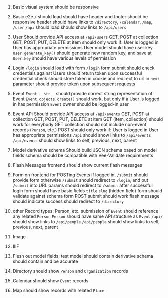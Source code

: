 1. Basic visual system
  should be responsive

1. Basic e2e
  `/` should load
    should have header and footer
    should be responsive
    header should have links to `/directory`, `/calendar`, `/map`, `/user`
  `/api` should load
    should show links to `/api/users`

1. User
  Should provide API access at `/api/users`
    GET, POST at collection
    GET, POST, PUT, DELETE at item
  should only work if:
    User is logged in
    User has appropriate permissions
  User model should have user key
  `User.generate_key()` should generate new random key, and save at `User.key`
  should have various levels of permission

1. Login
  `/login` should load with form
  `/login` form submit should check credentials against Users
  should return token upon successful credential check
  should store token in cookie and redirect to url in `next` parameter
  should provide token upon subsequent requests

1. Event
  `Event.__str__` should provide correct string representation of Event
  `Event.objects.create()` should work, but only if a User is
    logged in
    has permission
  `Event` owner should be logged-in user

1. Event API
  Should provide API access at `/api/events`
    GET, POST at collection
    GET, POST, PUT, DELETE at item
  GET (item, collection) should work for everybody
  GET collection should not include non-event records (`Person`, etc.)
  POST should only work if:
    User is logged in
    User has appropriate permissions
  `/api` should show links to `/api/events`
  `/api/events` should show links to self, previous, next, parent

1. Model derivative schema
  Should build JSON schema based on model fields
  schema should be compatible with Vee-Validate requirements

1. Flash Messages
  frontend should show current flash messages

1. Form on frontend for POSTing Events
  if logged in, `/submit` should provide form
  otherwise
    `/submit` should redirect to `/login`, and put `/submit` into URL params
    should redirect to `/submit` after successful login
  form should have basic fields
    `title`
    `slug` (hidden field)
  form should validate against schema
  form POST submit should work
  flash message should indicate success
  should redirect to `/directory`

1. other Record types: Person, etc.
  submission of `Event` should reference any related `Person`
  `Person` should have same API structure as `Event`
  `/api/` should show links to `/api/people`
  `/api/people` should show links to self, previous, next, parent

1. Image

1. IIIF

1. Flesh out model fields; test
  model should contain
  derivative schema should contain and be accurate

1. Directory
  should show `Person` and `Organization` records

1. Calendar
  should show `Event` records

1. Map
  should show records with related `Place`
